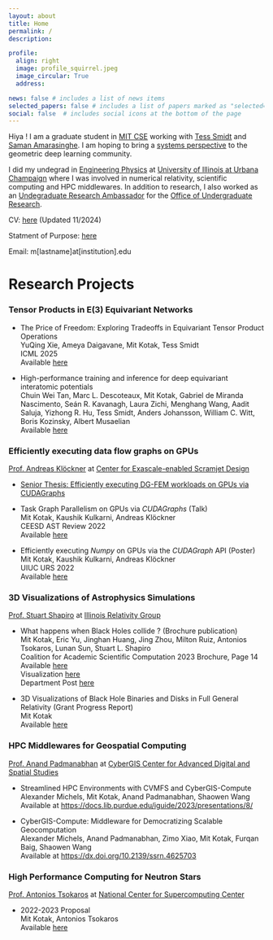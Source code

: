 ```yaml
---
layout: about
title: Home
permalink: /
description:

profile:
  align: right
  image: profile_squirrel.jpeg
  image_circular: True
  address:

news: false # includes a list of news items
selected_papers: false # includes a list of papers marked as "selected={true}"
social: false  # includes social icons at the bottom of the page
---
```



Hiya ! I am a graduate student in [MIT CSE](https://cse.mit.edu) working with [Tess Smidt](https://blondegeek.github.io) and [Saman Amarasinghe](https://people.csail.mit.edu/saman/). I am hoping to bring a [systems perspective](https://www.usenix.org/system/files/1311_05-08_mickens.pdf) to the geometric deep learning community.

I did my undegrad in [Engineering Physics](http://catalog.illinois.edu/archivedacademiccatalogs/2020-2021/undergraduate/engineering/engineering-physics-bs/#degreerequirementstext) at [University of Illinois at Urbana Champaign](https://illinois.edu) where I was involved in numerical relativity, scientific computing and HPC middlewares. In addition to research, I also worked as an [Undegraduate Research Ambassador](https://forms.illinois.edu/sec/1027002580) for the [Office of Undergraduate Research](https://www.undergradresearch.illinois.edu).


CV: <a href="https://mitkotak.github.io/assets/pdf/Mit_CV.pdf" target="_blank">here</a> (Updated 11/2024)

Statment of Purpose: <a href="https://mitkotak.github.io/assets/pdf/SOP/SOP_General.pdf" target="_blank">here</a> 

Email: m[lastname]at[institution].edu

# Research Projects

### Tensor Products in E(3) Equivariant Networks

- The Price of Freedom: Exploring Tradeoffs in Equivariant Tensor Product Operations \
YuQing Xie, Ameya Daigavane, Mit Kotak, Tess Smidt \
ICML 2025 \
Available [here](https://icml.cc/virtual/2025/poster/45917)

- High-performance training and inference for deep equivariant interatomic potentials \
Chuin Wei Tan, Marc L. Descoteaux, Mit Kotak, Gabriel de Miranda Nascimento, Seán R. Kavanagh, Laura Zichi, Menghang Wang, Aadit Saluja, Yizhong R. Hu, Tess Smidt, Anders Johansson, William C. Witt, Boris Kozinsky, Albert Musaelian \
Available [here](https://arxiv.org/abs/2504.16068)


### Efficiently executing data flow graphs on GPUs 
[Prof.  Andreas Klöckner](https://andreask.cs.illinois.edu/aboutme/) at [Center for Exascale-enabled Scramjet Design](https://ceesd.illinois.edu)

- [Senior Thesis: Efficiently executing DG-FEM workloads on GPUs via CUDAGraphs](https://mitkotak.github.io/assets/pdf/cudagraph_thesis_v3.pdf)

- Task Graph Parallelism on GPUs via *CUDAGraphs* (Talk) \
  Mit Kotak, Kaushik Kulkarni, Andreas Klöckner \
  CEESD AST Review 2022 \
  Available [here](https://mitkotak.github.io/assets/pdf/CEESD_Review_2022.pdf)

- Efficiently executing *Numpy* on GPUs via the *CUDAGraph* API (Poster) \
  Mit Kotak, Kaushik Kulkarni, Andreas Klöckner \
  UIUC URS 2022 \
  Available [here](https://mitkotak.github.io/assets/pdf/cudagraph_poster.pdf)

### 3D Visualizations of Astrophysics Simulations
[Prof. Stuart Shapiro](https://physics.illinois.edu/people/directory/profile/slshapir) at [Illinois Relativity Group]((http://research.physics.illinois.edu/CTA/IRG/movies.html))

- What happens when Black Holes collide ? (Brochure publication) \
  Mit Kotak, Eric Yu, Jinghan Huang, Jing Zhou, Milton Ruiz, Antonios Tsokaros, Lunan Sun, Stuart L. Shapiro \
  Coalition for Academic Scientific Computation 2023 Brochure, Page 14 \
  Available [here](https://casc.org/researchpub/brochures/) \
  Visualization [here](https://www.ideals.illinois.edu/items/123589) \
  Department Post [here](https://icasu.illinois.edu/news/Mit-Kotak-visualization)

- 3D Visualizations of Black Hole Binaries and Disks in Full General Relativity (Grant Progress Report) \
  Mit Kotak \
  Available [here](https://mitkotak.github.io/assets/pdf/RSG_Report.pdf)

### HPC Middlewares for Geospatial Computing
[Prof. Anand Padmanabhan](https://ggis.illinois.edu/directory/profile/apadmana) at [CyberGIS Center for Advanced Digital and Spatial Studies](http://cybergis.illinois.edu/)

- Streamlined HPC Environments with CVMFS and CyberGIS-Compute \
Alexander Michels, Mit Kotak, Anand Padmanabhan, Shaowen Wang \
Available at https://docs.lib.purdue.edu/iguide/2023/presentations/8/

- CyberGIS-Compute: Middleware for Democratizing Scalable Geocomputation \
Alexander Michels, Anand Padmanabhan, Zimo Xiao, Mit Kotak, Furqan Baig, Shaowen Wang \
Available at https://dx.doi.org/10.2139/ssrn.4625703


### High Performance Computing for Neutron Stars
[Prof. Antonios Tsokaros](https://physics.illinois.edu/people/directory/profile/tsokaros) at [National Center for Supercomputing Center](https://www.ncsa.illinois.edu)

- 2022-2023 Proposal \
  Mit Kotak, Antonios Tsokaros \
  Available [here](https://mitkotak.github.io/assets/pdf/Mit_Kotak_SPIN_Research_Plan_2022.pdf)
